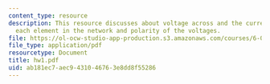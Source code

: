 ```yaml
---
content_type: resource
description: This resource discusses about voltage across and the current through
  each element in the network and polarity of the voltages.
file: https://ol-ocw-studio-app-production.s3.amazonaws.com/courses/6-002-circuits-and-electronics-spring-2007/ab181ec7aec9431046763e8dd8f55286_hw1.pdf
file_type: application/pdf
resourcetype: Document
title: hw1.pdf
uid: ab181ec7-aec9-4310-4676-3e8dd8f55286
---
```

